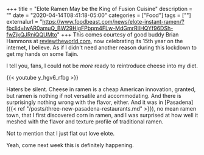 +++
title = "Elote Ramen May be the King of Fusion Cuisine"
description = ""
date = "2020-04-14T08:41:18-05:00"
categories = ["Food"]
tags = [""]
externalurl = "https://www.foodbeast.com/news/elote-instant-ramen/?fbclid=IwAR0amuQ_BW29HigFPbpm4FLw-MdGmrRIlHQYf96DSh-fwZjkQJRniQQUMto"
+++
This comes courtesy of good buddy Brian Hammons at [reviewtheworld.com](http://reviewtheworld.com/), now celebrating its 15th year on the internet, I believe. As if I didn't need another reason during this lockdown to get my hands on some Tajin.

I tell you, fans, I could not be *more* ready to reintroduce cheese into my diet.

{{< youtube y_hgv6_rfbg >}}

Haters be silent. Cheese in ramen is a cheap American innovation, granted, but ramen is nothing if not versatile and accommodating. And there is surprisingly nothing wrong with the flavor, either. And it was in [Pasadena]({{< ref "/posts/three-new-pasadena-restaurants.md" >}}), no mean ramen town, that I first discovered corn in ramen, and I was surprised at how well it meshed with the flavor and texture profile of traditional ramen. 

Not to mention that I just flat out love elote. 

Yeah, come next week this is definitely happening.